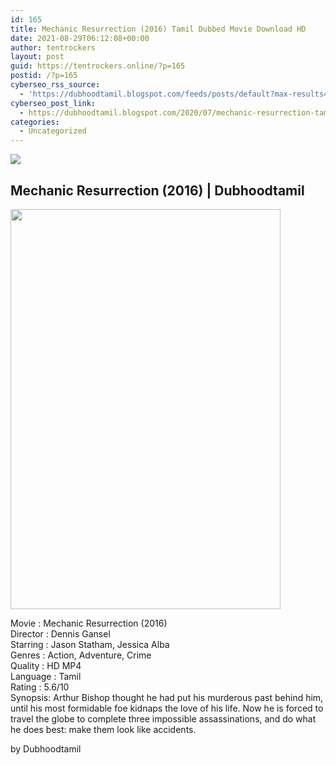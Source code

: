```yaml
---
id: 165
title: Mechanic Resurrection (2016) Tamil Dubbed Movie Download HD
date: 2021-08-29T06:12:08+00:00
author: tentrockers
layout: post
guid: https://tentrockers.online/?p=165
postid: /?p=165
cyberseo_rss_source:
  - 'https://dubhoodtamil.blogspot.com/feeds/posts/default?max-results=150&start-index=151'
cyberseo_post_link:
  - https://dubhoodtamil.blogspot.com/2020/07/mechanic-resurrection-tamil-dbbed.html
categories:
  - Uncategorized
---
```

<div class="media_block">
  <img src="https://1.bp.blogspot.com/-K7BTd0TfW3c/Xxlq7Nw_61I/AAAAAAAABvI/6U_EPSUMRQkluHmfOxuaTREGxpNcJAfYQCNcBGAsYHQ/s72-c/MV5BMjYwODExNzUwMV5BMl5BanBnXkFtZTgwNTgwNjUyOTE%2540._V1_.jpg" class="media_thumbnail" />
</div>

<div dir="ltr" trbidi="on" readability="13.324742268041">
  <h2>
    <span face="Helvetica Neue, Arial, Helvetica, sans-serif">Mechanic Resurrection (2016) | Dubhoodtamil</span>
  </h2>
  
  <div class="separator">
    <a href="https://1.bp.blogspot.com/-K7BTd0TfW3c/Xxlq7Nw_61I/AAAAAAAABvI/6U_EPSUMRQkluHmfOxuaTREGxpNcJAfYQCNcBGAsYHQ/s1600/MV5BMjYwODExNzUwMV5BMl5BanBnXkFtZTgwNTgwNjUyOTE%2540._V1_.jpg"><img loading="lazy" border="0" data-original-height="1600" data-original-width="1081" height="640" src="https://1.bp.blogspot.com/-K7BTd0TfW3c/Xxlq7Nw_61I/AAAAAAAABvI/6U_EPSUMRQkluHmfOxuaTREGxpNcJAfYQCNcBGAsYHQ/s640/MV5BMjYwODExNzUwMV5BMl5BanBnXkFtZTgwNTgwNjUyOTE%2540._V1_.jpg" width="432" /></a>
  </div>
  
  <p>
    Movie<span> </span>:<span> </span>Mechanic Resurrection (2016)<br />Director<span> </span>:<span> </span>Dennis Gansel<br />Starring<span> </span>:<span> </span>Jason Statham, Jessica Alba<br />Genres<span> </span>:<span> </span>Action, Adventure, Crime<br />Quality<span> </span>:<span> </span>HD MP4<br />Language<span> </span>:<span> </span>Tamil<br />Rating<span> </span>:<span> </span>5.6/10<br />Synopsis: Arthur Bishop thought he had put his murderous past behind him, until his most formidable foe kidnaps the love of his life. Now he is forced to travel the globe to complete three impossible assassinations, and do what he does best: make them look like accidents.
  </p>
  
  <p>
    <span face="Verdana, sans-serif">by Dubhoodtamil</span>
  </p>
</div>